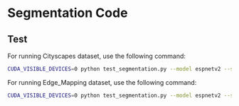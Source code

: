 # Segmentation Code

## Test

For running Cityscapes dataset, use the following command:
```bash
CUDA_VISIBLE_DEVICES=0 python test_segmentation.py --model espnetv2 --s 2.0 --dataset city --data-path ./datasets/cityscapes/ --split val --im-size 1024 512
```

For running Edge_Mapping dataset, use the following command:
```bash
CUDA_VISIBLE_DEVICES=0 python test_segmentation.py --model espnetv2 --s 2.0 --dataset edge_mapping --data-path ./datasets/edge_mapping/NorthSeattle_1118 --split val --im-size 1024 512 --weights-test model/semantic_segmentation/model_zoo/espnetv2/espnetv2_s_2.0_city_1024x512.pth
```